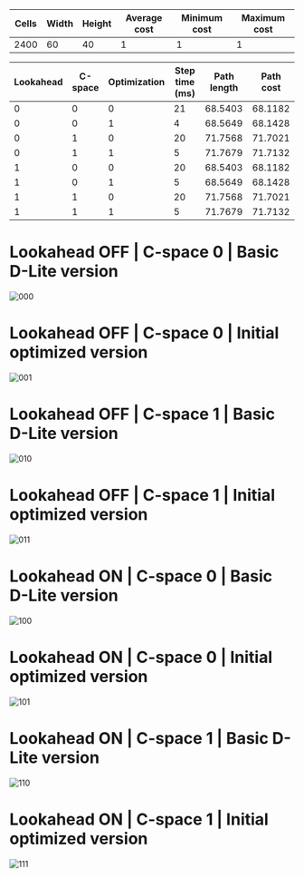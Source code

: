 
| Cells | Width | Height | Average cost | Minimum cost | Maximum cost |
| ----- | ----- | ------ | ------------ | ------------ | ------------ |
| 2400  | 60    | 40     | 1            | 1            | 1            |

| Lookahead | C-space | Optimization | Step time (ms) | Path length | Path cost |
| --------- | ------- | ------------ | -------------- | ----------- | --------- |
| 0         | 0       | 0            | 21             | 68.5403     | 68.1182   |
| 0         | 0       | 1            | 4              | 68.5649     | 68.1428   |
| 0         | 1       | 0            | 20             | 71.7568     | 71.7021   |
| 0         | 1       | 1            | 5              | 71.7679     | 71.7132   |
| 1         | 0       | 0            | 20             | 68.5403     | 68.1182   |
| 1         | 0       | 1            | 5              | 68.5649     | 68.1428   |
| 1         | 1       | 0            | 20             | 71.7568     | 71.7021   |
| 1         | 1       | 1            | 5              | 71.7679     | 71.7132   |

  # Lookahead OFF | C-space 0 | Basic D-Lite version
  ![000](result__l0_c0_opt0.jpg)
  # Lookahead OFF | C-space 0 | Initial optimized version
  ![001](result__l0_c0_opt1.jpg)
  # Lookahead OFF | C-space 1 | Basic D-Lite version
  ![010](result__l0_c1_opt0.jpg)
  # Lookahead OFF | C-space 1 | Initial optimized version
  ![011](result__l0_c1_opt1.jpg)
  # Lookahead ON | C-space 0 | Basic D-Lite version
  ![100](result__l1_c0_opt0.jpg)
  # Lookahead ON | C-space 0 | Initial optimized version
  ![101](result__l1_c0_opt1.jpg)
  # Lookahead ON | C-space 1 | Basic D-Lite version
  ![110](result__l1_c1_opt0.jpg)
  # Lookahead ON | C-space 1 | Initial optimized version
  ![111](result__l1_c1_opt1.jpg)

  
